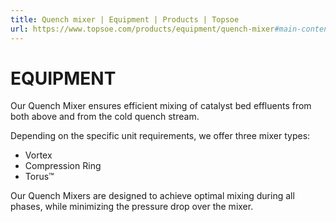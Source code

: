 ```yaml
---
title: Quench mixer | Equipment | Products | Topsoe
url: https://www.topsoe.com/products/equipment/quench-mixer#main-content
---
```


# EQUIPMENT

Our Quench Mixer ensures efficient mixing of catalyst bed effluents from both above and from the cold quench stream.

Depending on the specific unit requirements, we offer three mixer types:

- Vortex
- Compression Ring
- Torus™

Our Quench Mixers are designed to achieve optimal mixing during all phases, while minimizing the pressure drop over the mixer.